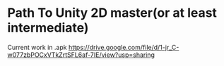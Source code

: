 # Path To Unity 2D master(or at least intermediate)

Current work in .apk
https://drive.google.com/file/d/1-jr_C-w077zbPOCxVTkZrtSFL6af-7IE/view?usp=sharing
